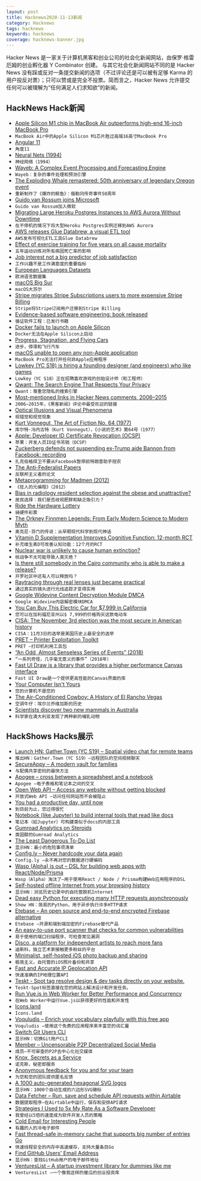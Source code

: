 ```yaml
---
layout: post
title: Hacknews2020-11-13新闻
category: Hacknews
tags: hacknews
keywords: hacknews
coverage: hacknews-banner.jpg
---
```


Hacker News 是一家关于计算机黑客和创业公司的社会化新闻网站，由保罗·格雷厄姆的创业孵化器 Y Combinator 创建。
与其它社会化新闻网站不同的是 Hacker News 没有踩或反对一条提交新闻的选项（不过评论还是可以被有足够 Karma 的用户投反对票）；只可以赞或是完全不投票。简而言之，Hacker News 允许提交任何可以被理解为“任何满足人们求知欲”的新闻。

## HackNews Hack新闻


- [Apple Silicon M1 chip in MacBook Air outperforms high-end 16-inch MacBook Pro](https://www.macrumors.com/2020/11/11/m1-macbook-air-first-benchmark/)
- `MacBook Air中的Apple Silicon M1芯片胜过高端16英寸MacBook Pro`
- [Angular 11](https://blog.angular.io/version-11-of-angular-now-available-74721b7952f7)
- `角度11`
- [Neural Nets (1994)](https://www.teamten.com/lawrence/writings/plan02.html)
- `神经网络（1994）`
- [Wayeb: A Complex Event Processing and Forecasting Engine](https://github.com/ElAlev/Wayeb)
- `Wayeb：复杂的事件处理和预测引擎`
- [The Exploding Whale remastered: 50th anniversary of legendary Oregon event](https://katu.com/news/local/the-exploding-whale-50th-anniversary-of-legendary-oregon-event)
- `重新制作了《爆炸的鲸鱼》：俄勒冈传奇事件50周年`
- [Guido van Rossum joins Microsoft](https://twitter.com/gvanrossum/status/1326932991566700549)
- `Guido van Rossum加入微软`
- [Migrating Large Heroku Postgres Instances to AWS Aurora Without Downtime](https://thecodinginterface.com/blog/heroku-postgres-migration-to-aurora/)
- `在不停机的情况下将大型Heroku Postgres实例迁移到AWS Aurora`
- [AWS releases Glue Databrew, a visual ETL tool](https://aws.amazon.com/glue/features/databrew/)
- `AWS发布可视化ETL工具Glue Databrew`
- [Effect of exercise training for five years on all cause mortality](https://www.bmj.com/content/371/bmj.m3485)
- `五年运动训练对所有病因死亡率的影响`
- [Job interest not a big predictor of job satisfaction](https://uh.edu/news-events/stories/2020/november-2020/11112020-kevin-hoff-interest-job-satisfaction.php)
- `工作兴趣不是工作满意度的重要指标`
- [European Languages Datasets](https://www.european-language-grid.eu/)
- `欧洲语言数据集`
- [macOS Big Sur](https://www.apple.com/newsroom/2020/11/macos-big-sur-is-here/)
- `macOS大苏尔`
- [Stripe migrates Stripe Subscriptions users to more expensive Stripe Billing](https://stripe.com/billing)
- `Stripe将Stripe订阅用户迁移到Stripe Billing`
- [Evidence-based software engineering: book released](http://shape-of-code.coding-guidelines.com/2020/11/08/evidence-based-software-engineering-book-released/)
- `循证软件工程：已发行书籍`
- [Docker fails to launch on Apple Silicon](https://github.com/docker/for-mac/issues/4733)
- `Docker无法在Apple Silicon上启动`
- [Progress, Stagnation, and Flying Cars](https://rootsofprogress.org/where-is-my-flying-car)
- `进步，停滞和飞行汽车`
- [macOS unable to open any non-Apple application](https://twitter.com/lapcatsoftware/status/1326990296412991489)
- `MacBook Pro无法打开任何非Apple应用程序`
- [Lowkey (YC S18) is hiring a founding designer (and engineers) who like games](https://www.notion.so/Lowkey-Job-Board-39a26c1b4a00493fadc26249185df748)
- `Lowkey（YC S18）正在招聘喜欢游戏的创始设计师（和工程师）`
- [Qwant: The Search Engine That Respects Your Privacy](https://www.qwant.com/)
- `Qwant：尊重您隐私的搜索引擎`
- [Most-mentioned links in Hacker News comments, 2006–2015](https://github.com/antontarasenko/smq/blob/master/reports/hackernews-links-in-comments.md)
- `2006–2015年，《黑客新闻》评论中最受欢迎的链接`
- [Optical Illusions and Visual Phenomena](https://michaelbach.de/ot/)
- `视错觉和视觉现象`
- [Kurt Vonnegut, The Art of Fiction No. 64 (1977)](https://www.theparisreview.org/interviews/3605/the-art-of-fiction-no-64-kurt-vonnegut)
- `库尔特·冯内古特（Kurt Vonnegut），《小说的艺术》第64号（1977）`
- [Apple: Developer ID Certificate Revocation (OCSP)](https://lapcatsoftware.com/articles/revocation.html?hn)
- `苹果：开发人员ID证书吊销（OCSP）`
- [Zuckerberg defends not suspending ex-Trump aide Bannon from Facebook: recording](https://www.reuters.com/article/us-usa-election-facebook-idUSKBN27S35P)
- `扎克伯格捍卫不要从Facebook暂停前特朗普助手班农`
- [The Anti-Federalist Papers](http://resources.utulsa.edu/law/classes/rice/Constitutional/AntiFederalist/antifed.htm)
- `反联邦主义者的论文`
- [Metaprogramming for Madmen (2012)](https://fgiesen.wordpress.com/2012/04/08/metaprogramming-for-madmen/)
- `《狂人的元编程》（2012）`
- [Bias in radiology resident selection against the obese and unattractive?](https://journals.lww.com/academicmedicine/fulltext/2019/11000/bias_in_radiology_resident_selection__do_we.41.aspx)
- `居民选择：我们是否歧视肥胖和缺乏吸引力？`
- [Ride the Hardware Lottery](https://pagestlabs.substack.com/p/ride-the-hardware-lottery)
- `骑硬件彩票`
- [The Orkney Finnmen Legends: From Early Modern Science to Modern Myth](https://publicdomainreview.org/essay/the-orkney-finnmen-legends/)
- `奥克尼·芬门的传说：从早期现代科学到现代神话`
- [Vitamin D Supplementation Improves Cognitive Function: 12-month RCT](https://pubmed.ncbi.nlm.nih.gov/33164936/)
- `补充维生素D可改善认知功能：12个月的RCT`
- [Nuclear war is unlikely to cause human extinction?](https://www.lesswrong.com/posts/sT6NxFxso6Z9xjS7o/nuclear-war-is-unlikely-to-cause-human-extinction)
- `核战争不太可能导致人类灭绝？`
- [Is there still somebody in the Cairo community who is able to make a release?](https://lists.cairographics.org/archives/cairo/2020-November/029080.html)
- `开罗社区中还有人可以释放吗？`
- [Raytracing through real lenses just became practical](http://www.lentil.xyz)
- `通过真实的镜头进行光线追踪才变得实用`
- [Google Widevine Content Decryption Module DMCA](https://github.com/github/dmca/blob/master/2020/11/2020-11-09-Google.md)
- `Google Widevine内容解密模块DMCA`
- [You Can Buy This Electric Car for $7,999 in California](https://singularityhub.com/2020/11/12/you-can-buy-this-electric-car-for-7999-in-california/)
- `您可以在加利福尼亚州以$ 7,999的价格购买这款电动车`
- [CISA: The November 3rd election was the most secure in American history](https://www.cisa.gov/news/2020/11/12/joint-statement-elections-infrastructure-government-coordinating-council-election)
- `CISA：11月3日的选举是美国历史上最安全的选举`
- [PRET – Printer Exploitation Toolkit](https://github.com/RUB-NDS/PRET)
- `PRET –打印机利用工具包`
- [“An Odd, Almost Senseless Series of Events” (2018)](https://www.themarshallproject.org/2018/06/24/an-odd-almost-senseless-series-of-events?ref=hp-1-111)
- `“一系列奇怪，几乎毫无意义的事件”（2018年）`
- [Fast UI Draw is a library that provides a higher performance Canvas interface](https://github.com/intel/fastuidraw)
- `Fast UI Draw是一个提供更高性能的Canvas界面的库`
- [Your Computer Isn't Yours](https://sneak.berlin/20201112/your-computer-isnt-yours/)
- `您的计算机不是您的`
- [The Air-Conditioned Cowboy: A History of El Rancho Vegas](https://thereader.mitpress.mit.edu/the-air-conditioned-cowboy-el-rancho/)
- `空调牛仔：埃尔兰乔维加斯的历史`
- [Scientists discover two new mammals in Australia](https://www.cnet.com/news/scientists-discover-two-new-mammals-in-australia/#ftag=CAD-09-10aai5b)
- `科学家在澳大利亚发现了两种新的哺乳动物`


## HackShows Hacks展示

- [Launch HN: Gather.Town (YC S19) – Spatial video chat for remote teams](https://gather.town/?ref=hn)
- `推出HN：Gather.Town（YC S19）–远程团队的空间视频聊天`
- [ SecureAppy – A modern vault for families](https://www.secureappy.com/)
- `与配偶共享密码的最快方法`
- [ Apogee – cross between a spreadsheet and a notebook](https://www.apogeejs.com)
- `Apogee –电子表格和笔记本之间的交叉`
- [ Open Web API – Access any website without getting blocked](https://openwebapi.com)
- `开放式Web API –访问任何网站而不会被阻止`
- [ You had a productive day, until now](https://thesharkle.netlify.app/)
- `到目前为止，您过得很忙`
- [ Notebook (like Jupyter) to build internal tools that read like docs](https://include.ai)
- `笔记本（如Jupyter）可构建类似于docs的内部工具`
- [ Gumroad Analytics on Steroids](https://fullstats.io/)
- `类固醇的Gumroad Analytics`
- [ The Least Dangerous To-Do List](https://theleastdangeroustodolist.com)
- `显示HN：最小的危险事项清单`
- [ Config.ly – Never hardcode your data again](https://www.config.ly)
- `Config.ly –永不再对您的数据进行硬编码`
- [ Wasp (Alpha) is out – DSL for building web apps with React/Node/Prisma](https://wasp-lang.dev/)
- `Wasp（Alpha）淘汰了–用于使用React / Node / Prisma构建Web应用程序的DSL`
- [ Self-hosted offline Internet from your browsing history](https://github.com/c9fe/22120.git)
- `显示HN：浏览历史记录中的自托管脱机Internet`
- [ Dead easy Python for executing many HTTP requests asynchronously](https://github.com/joshlk/many_requests)
- `Show HN：简易的Python，用于异步执行许多HTTP请求`
- [ Etebase – An open source and end-to-end encrypted Firebase alternative](https://www.etebase.com/?r=hn)
- `Etebase –开源和端到端加密的Firebase替代产品`
- [ An easy-to-use port scanner that checks for common vulnerabilities](https://github.com/slymax/portscan)
- `易于使用的端口扫描程序，可检查常见漏洞`
- [ Disco, a platform for independent artists to reach more fans](item?id=25062037)
- `迪斯科，独立艺术家接触更多粉丝的平台`
- [ Minimalist, self-hosted iOS photo backup and sharing](https://github.com/hamikm/sumu-backup)
- `极简主义，自托管的iOS照片备份和共享`
- [ Fast and Accurate IP Geolocation API](https://astroip.co)
- `快速准确的IP地理位置API`
- [ Teskt - Spot tag resolve design & dev tasks directly on your website.](https://teskt.com/)
- `Teskt-Spot标签直接在您的网站上解决设计和开发任务。`
- [ Run Vue.js in Web Worker for Better Performance and Concurrency](https://github.com/niutech/vue-in-web-worker)
- `在Web Worker中运行Vue.js以获得更好的性能和并发性`
- [ Icons.land](https://icons.land)
- `Icons.land`
- [ Voquludis – Enrich your vocabulary playfully with this free app](https://voquludis.app/)
- `Voquludis –使用这个免费的应用程序来丰富您的词汇量`
- [ Switch Git Users CLI](https://github.com/geongeorge/Git-User-Switch)
- `显示HN：切换Git用户CLI`
- [ Member – Uncensorable P2P Decentralized Social Media](https://member.cash/)
- `成员–不可审查的P2P去中心化社交媒体`
- [ Knox, Secrets as a Service](https://knox-app.com/)
- `诺克斯，秘密即服务`
- [ Anonymous feedback for you and for your team](https://feedfeedback.com/)
- `为您和您的团队提供匿名反馈`
- [ A 1000 auto-generated hexagonal SVG logos](https://dosycorp.gitlab.io/dosylogo/?v923418754891239875624v1)
- `显示HN：1000个自动生成的六边形SVG徽标`
- [ Data Fetcher – Run, save and schedule API requests within Airtable](https://datafetcher.io/)
- `数据提取程序–在Airtable中运行，保存和安排API请求`
- [ Strategies I Used to 5x My Rate As a Software Developer](https://devcareer.elliotbonneville.com/)
- `我曾经以5倍的速度成为软件开发人员的策略`
- [ Cold Email for Interesting People](https://philipkiely.com/cefip/)
- `有趣的人的冷电子邮件`
- [ Fast thread-safe in-memory cache that supports big number of entries Go](https://github.com/ziyasal/distrox)
- `快速线程安全的内存中高速缓存，支持大量条目Go`
- [ Find GitHub Users' Email Address](https://github.com/jemmaissroff/find_github_email)
- `显示HN：查找GitHub用户的电子邮件地址`
- [ VenturesList – A startup investment library for dummies like me](https://ventureslist.com/)
- `VenturesList –一个像我这样的傻瓜的创业投资库`

